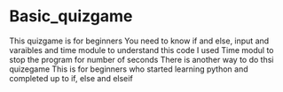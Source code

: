 # Basic_quizgame

This quizgame is for beginners
You need to know if and else, input and varaibles and time module to understand this code
I used Time modul to stop the program for number of seconds
There is another way to do thsi quizegame
This is for beginners who started learning python and completed up to if, else and elseif
